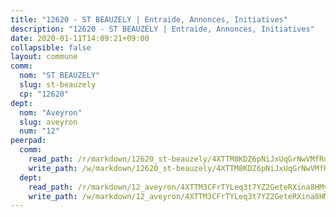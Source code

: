 ```yaml
---
title: "12620 - ST BEAUZELY | Entraide, Annonces, Initiatives"
description: "12620 - ST BEAUZELY | Entraide, Annonces, Initiatives"
date: 2020-01-11T14:09:21+09:00
collapsible: false
layout: commune
comm:
  nom: "ST BEAUZELY"
  slug: st-beauzely
  cp: "12620"
dept:
  nom: "Aveyron"
  slug: aveyron
  num: "12"
peerpad:
  comm:
    read_path: /r/markdown/12620_st-beauzely/4XTTM8KDZ6pNiJxUqGrNwVMfRok8NXr8w8tuMG3aLd4RkMWVb
    write_path: /w/markdown/12620_st-beauzely/4XTTM8KDZ6pNiJxUqGrNwVMfRok8NXr8w8tuMG3aLd4RkMWVb-K3TgTjviJwGUJyJEgkGt6KFjRFWpY3NsC8H1yEXTH2LhwUSwVUk44WwfbMVucdjR1Spb8h3fESEtsZDrbedvVnBxrd9VE3ozGJXX1QQeCfCB3W7q58TDAKeWxq7RdDdiu3JL8uZf
  dept:
    read_path: /r/markdown/12_aveyron/4XTTM3CFrTYLeq3t7YZ2GeteRXina8HMy585xLdATaEm28gJq
    write_path: /w/markdown/12_aveyron/4XTTM3CFrTYLeq3t7YZ2GeteRXina8HMy585xLdATaEm28gJq-K3TgUfu3tdsvnJNzfCjLcQBm4uQ83gag77qnaAo9pjUvbpQyfAVAxJdyULKffeJFVcGHHVraYZNVQhiGBeBUKBFLy2Vr8dapgU6tQCmoJQ6dgnoqRGmK9bSxqhW9VArfxRuTPcgV
---
```


